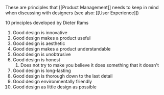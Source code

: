 These are principles that [[Product Management]] needs to keep in mind when discussing with designers (see also: [[User Experience]])

10 principles developed by Dieter Rams

1. Good design is innovative
2. Good design makes a product useful
3. Good design is aesthetic
4. Good design makes a product understandable
5. Good design is unobtrusive
6. Good design is honest
	1. Does not try to make you believe it does something that it doesn't
7. Good design is long-lasting
8. Good design is thorough down to the last detail
9. Good design environmentally friendly
10. Good design as little design as possible